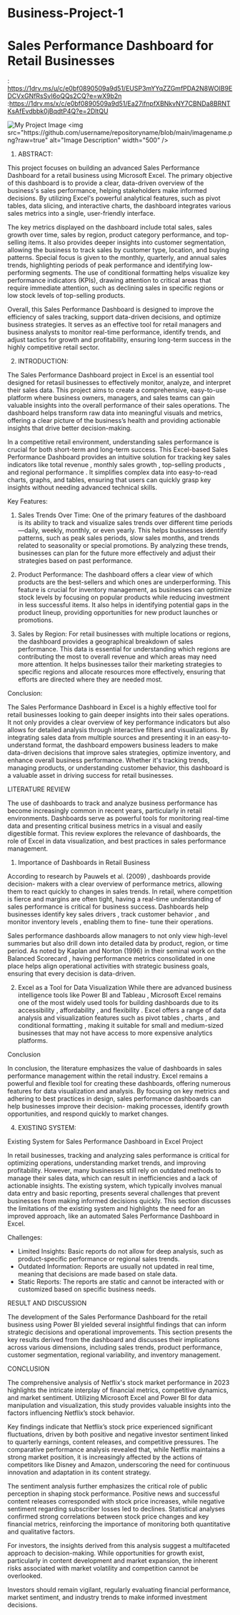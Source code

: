 # Business-Project-1

# Sales Performance Dashboard for Retail Businesses

: https://1drv.ms/u/c/e0bf0890509a9d51/EUSP3mYYqZZGmfPDA2N8WOIB9EDCVxGNfRsSvI6oQQs2CQ?e=wX9b2n
:https://1drv.ms/x/c/e0bf0890509a9d51/Ea27ifnpfXBNkvNY7CBNDa8BRNTKsAfEvdbbk0jBqdtP4Q?e=2DltQU

![My Project Image]([https://github.com/username/repositoryname/blob/main/image.png](https://github.com/umangaggarwal55/Business-Project-1/blob/main/BA%20dash..png))
<img src="https://github.com/username/repositoryname/blob/main/imagename.png?raw=true" alt="Image Description" width="500" />



1. ABSTRACT:

This project focuses on building an advanced Sales Performance Dashboard for a retail business using Microsoft Excel. The primary objective of this dashboard is to provide a clear, data-driven overview of the business's sales performance, helping stakeholders make informed decisions. By utilizing Excel's powerful analytical features, such as pivot tables, data slicing, and interactive charts, the dashboard integrates various sales metrics into a single, user-friendly interface.

The key metrics displayed on the dashboard include total sales, sales growth over time, sales by region, product category performance, and top-selling items. It also provides deeper insights into customer segmentation, allowing the business to track sales by customer type, location, and buying patterns. Special focus is given to the monthly, quarterly, and annual sales trends, highlighting periods of peak performance and identifying low-performing segments. The use of conditional formatting helps visualize key performance indicators (KPIs), drawing attention to critical areas that require immediate attention, such as declining sales in specific regions or low stock levels of top-selling products.

Overall, this Sales Performance Dashboard is designed to improve the efficiency of sales tracking, support data-driven decisions, and optimize business strategies. It serves as an effective tool for retail managers and business analysts to monitor real-time performance, identify trends, and adjust tactics for growth and profitability, ensuring long-term success in the highly competitive retail sector.


2. INTRODUCTION:

The  Sales Performance Dashboard  project in  Excel  is an essential tool designed for retasil businesses to effectively monitor, analyze, and interpret their sales data. This project aims to create a comprehensive, easy-to-use platform where business owners, managers, and sales teams can gain valuable insights into the overall performance of their sales operations. The dashboard helps transform raw data into meaningful visuals and metrics, offering a clear picture of the business’s health and providing actionable insights that drive better decision-making.

In a competitive retail environment, understanding sales performance is crucial for both short-term and long-term success. This  Excel-based Sales Performance Dashboard  provides an intuitive solution for tracking key sales indicators like  total revenue ,
 monthly sales growth ,  top-selling products , and  regional performance . It simplifies complex data into easy-to-read charts, graphs, and tables, ensuring that users can quickly grasp key insights without needing advanced technical skills.

 Key Features: 

1.	 Sales Trends Over Time:  One of the primary features of the dashboard is its ability to track and visualize sales trends over different time periods—daily, weekly, monthly, or even yearly. This helps businesses identify patterns, such as peak sales periods, slow sales months, and trends related to seasonality or special promotions. By analyzing these trends, businesses can plan for the future more effectively and adjust their strategies based on past performance.

2.	 Product Performance:  The dashboard offers a clear view of which products are the best-sellers and which ones are underperforming. This feature is crucial for  inventory management, as businesses can optimize stock levels by focusing on popular products while reducing investment in less successful items. It also helps in identifying potential gaps in the product lineup, providing opportunities for new product launches or promotions.

3.	 Sales by Region:  For retail businesses with multiple locations or regions, the dashboard provides a geographical breakdown of sales performance. This data is essential for understanding which regions are contributing the most to overall revenue and which areas may need more attention. It helps businesses tailor their marketing strategies to specific regions and allocate resources more effectively, ensuring that efforts are directed where they are needed most.

 Conclusion: 

The  Sales Performance Dashboard in Excel  is a highly effective tool for retail businesses looking to gain deeper insights into their sales operations. It not only provides a clear overview of key performance indicators but also allows for detailed analysis through interactive filters and visualizations. By integrating sales data from multiple sources and presenting it in an easy-to-understand format, the dashboard empowers business leaders to make data-driven decisions that improve sales strategies, optimize inventory, and enhance overall business performance. Whether it's tracking trends, managing products, or understanding customer behavior, this dashboard is a valuable asset in driving success for retail businesses.

LITERATURE REVIEW

The use of  dashboards  to track and analyze business performance has become increasingly common in recent years, particularly in retail environments. Dashboards serve as powerful tools for monitoring real-time data and presenting critical business metrics in a visual and easily digestible format. This review explores the relevance of dashboards, the role of Excel in data visualization, and best practices in sales performance management.

 1. Importance of Dashboards in Retail Business 

According to research by  Pauwels et al. (2009) , dashboards provide decision- makers with a clear overview of performance metrics, allowing them to react quickly to changes in sales trends. In retail, where competition is fierce and margins are often tight, having a real-time understanding of sales performance is critical for business success. Dashboards help businesses identify  key sales drivers , track
 customer behavior , and monitor  inventory levels , enabling them to fine- tune their operations.

 Sales performance dashboards  allow managers to not only view high-level summaries but also drill down into detailed data by product, region, or time period. As noted by  Kaplan and Norton (1996)  in their seminal work on the  Balanced Scorecard , having performance metrics consolidated in one place helps align operational activities with strategic business goals, ensuring that every decision is data-driven.

 2. Excel as a Tool for Data Visualization 
While there are advanced business intelligence tools like  Power BI  and
 Tableau ,  Microsoft Excel  remains one of the most widely used tools for building dashboards due to its  accessibility ,  affordability , and
 flexibility . Excel offers a range of data analysis and visualization features such as  pivot tables ,  charts , and  conditional formatting , making it suitable for small and medium-sized businesses that may not have access to more expensive analytics platforms.
 
 Conclusion 

In conclusion, the literature emphasizes the value of dashboards in  sales performance management  within the retail industry. Excel remains a powerful and flexible tool for creating these dashboards, offering numerous features for data visualization and analysis. By focusing on key metrics and adhering to best practices in design, sales performance dashboards can help businesses improve their decision- making processes, identify growth opportunities, and respond quickly to market changes.

4. EXISTING SYSTEM:

Existing System for Sales Performance Dashboard in Excel Project

In retail businesses, tracking and analyzing sales performance is critical for optimizing operations, understanding market trends, and improving profitability. However, many businesses still rely on outdated methods to manage their sales data, which can result in inefficiencies and a lack of actionable insights. The existing system, which typically involves manual data entry and basic reporting, presents several challenges that prevent businesses from making informed decisions quickly. This section discusses the limitations of the existing system and highlights the need for an improved approach, like an automated Sales Performance Dashboard in Excel.

 Challenges: 
-	 Limited Insights:  Basic reports do not allow for deep analysis, such as product-specific performance or regional sales trends.
-	 Outdated Information:  Reports are usually not updated in real time, meaning that decisions are made based on stale data.
-	 Static Reports:  The reports are static and cannot be interacted with or customized based on specific business needs.

RESULT AND DISCUSSION
 
The development of the Sales Performance Dashboard for the retail business using
Power BI yielded several insightful findings that can inform strategic decisions and operational improvements. This section presents the key results derived from the dashboard and discusses their implications across various dimensions, including sales trends, product performance, customer segmentation, regional variability, and inventory management.

CONCLUSION

The comprehensive analysis of Netflix's stock market performance in 2023 highlights the intricate interplay of financial metrics, competitive dynamics, and market sentiment. Utilizing Microsoft Excel and Power BI for data manipulation and visualization, this study provides valuable insights into the factors influencing Netflix’s stock behavior.

Key findings indicate that Netflix’s stock price experienced significant fluctuations, driven by both positive and negative investor sentiment linked to quarterly earnings, content releases, and competitive pressures. The comparative performance analysis revealed that, while Netflix maintains a strong market position, it is increasingly affected by the actions of competitors like Disney and Amazon, underscoring the need for continuous innovation and adaptation in its content strategy.

The sentiment analysis further emphasizes the critical role of public perception in shaping stock performance. Positive news and successful content releases corresponded with stock price increases, while negative sentiment regarding subscriber losses led to declines. Statistical analyses confirmed strong correlations between stock price changes and key financial metrics, reinforcing the importance of monitoring both quantitative and qualitative factors.

For investors, the insights derived from this analysis suggest a multifaceted approach to decision-making. While opportunities for growth exist, particularly in content development and market expansion, the inherent risks associated with market volatility and competition cannot be overlooked.

Investors should remain vigilant, regularly evaluating financial performance, market sentiment, and industry trends to make informed investment decisions.






